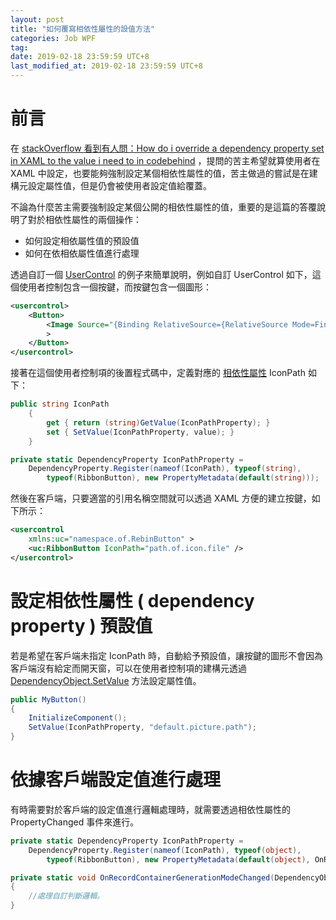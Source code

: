 ```yaml
---
layout: post
title: "如何覆寫相依性屬性的設值方法"
categories: Job WPF 
tag: 
date: 2019-02-18 23:59:59 UTC+8 
last_modified_at: 2019-02-18 23:59:59 UTC+8 
---
```

# 前言

在 [stackOverflow 看到有人問：How do i override a dependency property set in XAML to the value i need to in codebehind][stackoverflow] ，提問的苦主希望就算使用者在 XAML 中設定，也要能夠強制設定某個相依性屬性的值，苦主做過的嘗試是在建構元設定屬性值，但是仍會被使用者設定值給覆蓋。

不論為什麼苦主需要強制設定某個公開的相依性屬性的值，重要的是這篇的答覆說明了對於相依性屬性的兩個操作：

* 如何設定相依屬性值的預設值
* 如何在依相依屬性值進行處理

透過自訂一個 [UserControl][usercontrol] 的例子來簡單說明，例如自訂 UserControl 如下，這個使用者控制包含一個按鍵，而按鍵包含一個圖形：

```xml
<usercontrol>
    <Button>
        <Image Source="{Binding RelativeSource={RelativeSource Mode=FindAncestor, AncestorType=UserControl}, Path=IconPath}"
        >
    </Button>
</usercontrol>
```

接著在這個使用者控制項的後置程式碼中，定義對應的 [相依性屬性][dependencyProperty] IconPath 如下：

```csharp
public string IconPath
    {
        get { return (string)GetValue(IconPathProperty); }
        set { SetValue(IconPathProperty, value); }
    }

private static DependencyProperty IconPathProperty =
    DependencyProperty.Register(nameof(IconPath), typeof(string),
        typeof(RibbonButton), new PropertyMetadata(default(string)));

```
然後在客戶端，只要適當的引用名稱空間就可以透過 XAML 方便的建立按鍵，如下所示：

```xml
<usercontrol 
    xmlns:uc="namespace.of.RebinButton" >
    <uc:RibbonButton IconPath="path.of.icon.file" />
</usercontrol>
```

# 設定相依性屬性 ( dependency property ) 預設值

若是希望在客戶端未指定 IconPath 時，自動給予預設值，讓按鍵的圖形不會因為客戶端沒有給定而開天窗，可以在使用者控制項的建構元透過 [DependencyObject.SetValue][setvalue] 方法設定屬性值。

```csharp
public MyButton()
{
    InitializeComponent();
    SetValue(IconPathProperty, "default.picture.path");
}
```

# 依據客戶端設定值進行處理

有時需要對於客戶端的設定值進行邏輯處理時，就需要透過相依性屬性的 PropertyChanged 事件來進行。

```csharp
private static DependencyProperty IconPathProperty =
    DependencyProperty.Register(nameof(IconPath), typeof(object),
        typeof(RibbonButton), new PropertyMetadata(default(object), OnRecordContainerGenerationModeChanged));

private static void OnRecordContainerGenerationModeChanged(DependencyObject obj, DependencyPropertyChangedEventArgs args)
{
    //處理自訂判斷邏輯。
}
        
```

[stackoverflow]:https://stackoverflow.com/questions/21468784/how-do-i-override-a-dependency-property-set-in-xaml-to-the-value-i-need-to-in-co "How do i override a dependency property set in xaml to the value i need to in codebehind"

[usercontrol]:https://docs.microsoft.com/en-us/dotnet/api/system.windows.controls.usercontrol?view=netframework-4.7.2 "UserControl class"
[setvalue]:https://docs.microsoft.com/en-us/uwp/api/windows.ui.xaml.dependencyobject.setvalue "DependencyObject.SetValue"

[dependencyProperty]:https://docs.microsoft.com/zh-tw/dotnet/framework/wpf/advanced/dependency-properties-overview "相依性屬性"